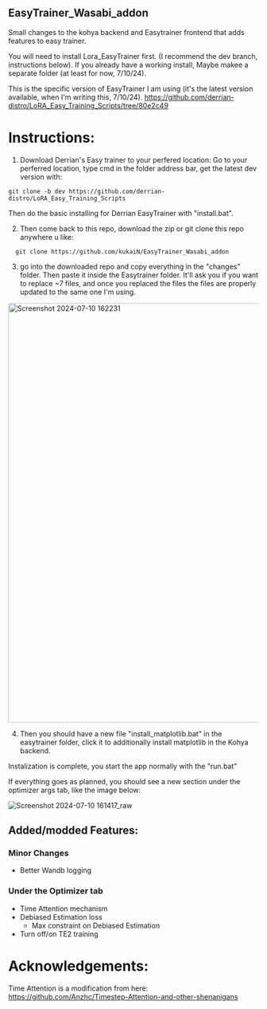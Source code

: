 ## EasyTrainer_Wasabi_addon
 Small changes to the kohya backend and Easytrainer frontend that adds features to easy trainer.

 You will need to install Lora_EasyTrainer first. (I recommend the dev branch, instructions below). If you already have a working install, Maybe makee a separate folder (at least for now, 7/10/24).

This is the specific version of EasyTrainer I am using (it's the latest version available, when I'm writing this, 7/10/24).
https://github.com/derrian-distro/LoRA_Easy_Training_Scripts/tree/80e2c49


# Instructions:

1. Download Derrian's Easy trainer to your perfered location:
   Go to your perferred location, type cmd in the folder address bar, get the latest dev version with:
```
git clone -b dev https://github.com/derrian-distro/LoRA_Easy_Training_Scripts
```
 Then do the basic installing for Derrian EasyTrainer with "install.bat".

2. Then come back to this repo, download the zip or git clone this repo anywhere u like:
```
  git clone https://github.com/kukaiN/EasyTrainer_Wasabi_addon
```
3. go into the downloaded repo and copy everything in the "changes" folder. Then paste it inside the Easytrainer folder. It'll ask you if you want to replace ~7 files, and once you replaced the files the files are properly updated to the same one I'm using.

<img width="842" alt="Screenshot 2024-07-10 162231" src="https://github.com/kukaiN/EasyTrainer_Wasabi_addon/assets/50426885/e40b3380-e39f-4355-932d-b5479fbf2716">

4. Then you should have a new file "install_matplotlib.bat" in the easytrainer folder, click it to additionally install matplotlib in the Kohya backend.

Instalization is complete, you start the app normally with the "run.bat"

If everything goes as planned, you should see a new section under the optimizer args tab, like the image below:

![Screenshot 2024-07-10 161417_raw](https://github.com/kukaiN/EasyTrainer_Wasabi_addon/assets/50426885/a7f6f634-ce4f-418a-9f22-14aa5d859386)


## Added/modded Features:
### Minor Changes
  - Better Wandb logging
### Under the Optimizer tab
  - Time Attention mechanism
  - Debiased Estimation loss
    - Max constraint on Debiased Estimation
  - Turn off/on TE2 training


# Acknowledgements:
Time Attention is a modification from here: https://github.com/Anzhc/Timestep-Attention-and-other-shenanigans
